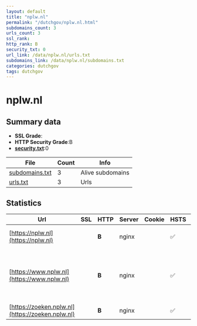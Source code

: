 ```yaml
---
layout: default
title: "nplw.nl"
permalink: "/dutchgov/nplw.nl.html"
subdomains_count: 3
urls_count: 3
ssl_rank: 
http_rank: B
security_txt: 0
url_link: /data/nplw.nl/urls.txt
subdomains_link: /data/nplw.nl/subdomains.txt
categories: dutchgov
tags: dutchgov
---
```



# nplw.nl
## Summary data


 - **SSL Grade**:
 - **HTTP Security Grade**:B
 - **[security.txt](https://www.digitaleoverheid.nl/nieuws/standaard-security-txt-nu-verplicht-voor-overheid/)**:0


| File       | Count | Info |
|------------|-------|------|
|[subdomains.txt](/DutchGovScope/data/nplw.nl/subdomains.txt)|3|Alive subdomains|
|[urls.txt](/DutchGovScope/data/nplw.nl/urls.txt)|3|Urls|


## Statistics


| Url | SSL | HTTP | Server | Cookie | HSTS | CORS | CTO | CSP | XFO | XXP | RP |FP| Tech |Title |
|--------|-------|-------|------|------|------|------|------|------|------|------|------|------|------|------|
|[https://nplw.nl](https://nplw.nl)| | **B**|nginx| |:white_check_mark: | | | | :white_check_mark: | | :white_check_mark: | |HSTS Nginx|301 Moved Perman...|
|[https://www.nplw.nl](https://www.nplw.nl)| | **B**|nginx| |:white_check_mark: | | | | :white_check_mark: | | :white_check_mark: | |Alpine.js Craft CMS HSTS Nginx SEOmatic Yii|Nationaal Progra...|
|[https://zoeken.nplw.nl](https://zoeken.nplw.nl)| | **B**|nginx| |:white_check_mark: | | | | :white_check_mark: | | :white_check_mark: | |HSTS Nginx||


